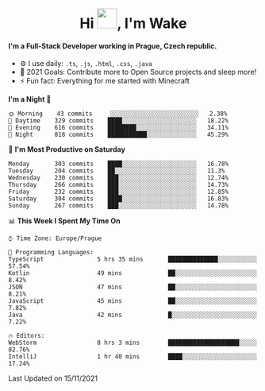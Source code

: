 <h1 align="center">Hi <img src="https://raw.githubusercontent.com/MrWakeCZ/MrWakeCZ/master/Hi.gif" width="40px" />, I'm Wake</h1>

#### I'm a Full-Stack Developer working in Prague, Czech republic.
- ⚙️ I use daily: `.ts`, `.js`, `.html`, `.css`, `.java`
- 🥅 2021 Goals: Contribute more to Open Source projects and sleep more!
- ⚡ Fun fact: Everything for me started with Minecraft

<!--START_SECTION:waka-->
**I'm a Night 🦉** 

```text
🌞 Morning    43 commits     ░░░░░░░░░░░░░░░░░░░░░░░░░   2.38% 
🌆 Daytime    329 commits    ████░░░░░░░░░░░░░░░░░░░░░   18.22% 
🌃 Evening    616 commits    ████████░░░░░░░░░░░░░░░░░   34.11% 
🌙 Night      818 commits    ███████████░░░░░░░░░░░░░░   45.29%

```
📅 **I'm Most Productive on Saturday** 

```text
Monday       303 commits    ████░░░░░░░░░░░░░░░░░░░░░   16.78% 
Tuesday      204 commits    ██░░░░░░░░░░░░░░░░░░░░░░░   11.3% 
Wednesday    230 commits    ███░░░░░░░░░░░░░░░░░░░░░░   12.74% 
Thursday     266 commits    ███░░░░░░░░░░░░░░░░░░░░░░   14.73% 
Friday       232 commits    ███░░░░░░░░░░░░░░░░░░░░░░   12.85% 
Saturday     304 commits    ████░░░░░░░░░░░░░░░░░░░░░   16.83% 
Sunday       267 commits    ███░░░░░░░░░░░░░░░░░░░░░░   14.78%

```


📊 **This Week I Spent My Time On** 

```text
⌚︎ Time Zone: Europe/Prague

💬 Programming Languages: 
TypeScript               5 hrs 35 mins       ██████████████░░░░░░░░░░░   57.54% 
Kotlin                   49 mins             ██░░░░░░░░░░░░░░░░░░░░░░░   8.42% 
JSON                     47 mins             ██░░░░░░░░░░░░░░░░░░░░░░░   8.21% 
JavaScript               45 mins             ██░░░░░░░░░░░░░░░░░░░░░░░   7.82% 
Java                     42 mins             █░░░░░░░░░░░░░░░░░░░░░░░░   7.22%

🔥 Editors: 
WebStorm                 8 hrs 3 mins        ████████████████████░░░░░   82.76% 
IntelliJ                 1 hr 40 mins        ████░░░░░░░░░░░░░░░░░░░░░   17.24%

```


 Last Updated on 15/11/2021
<!--END_SECTION:waka-->
